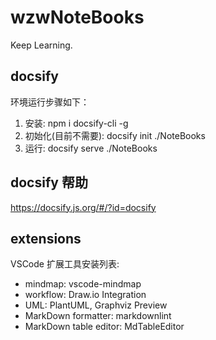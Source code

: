 # wzwNoteBooks

Keep Learning.

## docsify

环境运行步骤如下：

1. 安装: npm i docsify-cli -g
2. 初始化(目前不需要): docsify init ./NoteBooks
3. 运行: docsify serve ./NoteBooks

## docsify 帮助

<https://docsify.js.org/#/?id=docsify>

## extensions

VSCode 扩展工具安装列表:

- mindmap: vscode-mindmap
- workflow: Draw.io Integration
- UML: PlantUML, Graphviz Preview
- MarkDown formatter: markdownlint
- MarkDown table editor: MdTableEditor
